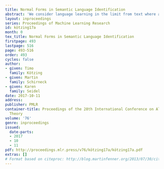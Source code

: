 ```yaml
---
title: Normal Forms in Semantic Language Identification
abstract: 'We consider language learning in the limit from text where all learning restrictions are semantic, that is, where any conjecture may be replaced by a semantically equivalent conjecture. For different such learning criteria, starting with the well-known $\mathbf{Txt}\mathbf{G}\mathbf{Bc}$-learning, we consider three different normal forms: strongly locking learning, consistent learning and (partially) set-driven learning. These normal forms support and simplify proofs and give insight into what behaviors are necessary for successful learning (for example when consistency in conservative learning implies cautiousness and strong decisiveness). \newline  We show that strongly locking learning can be assumed for partially set-driven learners, even when learning restrictions apply. We give a very general proof relying only on a natural property of the learning restriction, namely, allowing for simulation on equivalent text. Furthermore, when no restrictions apply, also the converse is true: every strongly locking learner can be made partially set-driven. For several semantic learning criteria we show that learning can be done consistently. Finally, we deduce for which learning restrictions partial set-drivenness and set-drivenness coincide, including a general statement about classes of infinite languages. 	The latter again relies on a simulation argument.'
layout: inproceedings
series: Proceedings of Machine Learning Research
id: kötzing17a
month: 0
tex_title: Normal Forms in Semantic Language Identification
firstpage: 493
lastpage: 516
page: 493-516
order: 493
cycles: false
author:
- given: Timo
  family: Kötzing
- given: Martin
  family: Schirneck
- given: Karen
  family: Seidel
date: 2017-10-11
address: 
publisher: PMLR
container-title: Proceedings of the 28th International Conference on Algorithmic Learning
  Theory
volume: '76'
genre: inproceedings
issued:
  date-parts:
  - 2017
  - 10
  - 11
pdf: http://proceedings.mlr.press/v76/kötzing17a/kötzing17a.pdf
extras: []
# Format based on citeproc: http://blog.martinfenner.org/2013/07/30/citeproc-yaml-for-bibliographies/
---
```

